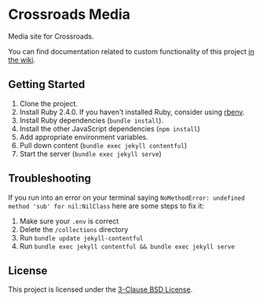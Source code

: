 Crossroads Media
==========

Media site for Crossroads.

You can find documentation related to custom functionality of this project [in the wiki](https://github.com/crdschurch/crds-media/wiki).

Getting Started
----------

1. Clone the project.
2. Install Ruby 2.4.0. If you haven't installed Ruby, consider using [rbenv](https://github.com/rbenv/rbenv).
3. Install Ruby dependencies (`bundle install`).
4. Install the other JavaScript dependencies (`npm install`)
5. Add appropriate environment variables.
6. Pull down content (`bundle exec jekyll contentful`)
7. Start the server (`bundle exec jekyll serve`)

Troubleshooting
----------

If you run into an error on your terminal saying `NoMethodError: undefined method 'sub' for nil:NilClass` here are some steps to fix it:

1. Make sure your `.env` is correct
2. Delete the `/collections` directory
3. Run `bundle update jekyll-contentful`
4. Run `bundle exec jekyll contentful && bundle exec jekyll serve`

License
----------

This project is licensed under the [3-Clause BSD License](https://opensource.org/licenses/BSD-3-Clause).
